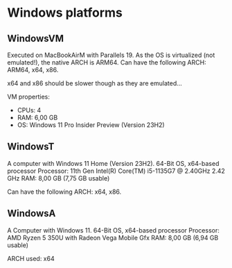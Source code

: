 # Windows platforms

## WindowsVM

Executed on MacBookAirM with Parallels 19.
As the OS is virtualized (not emulated!), the native ARCH is ARM64.
Can have the following ARCH: ARM64, x64, x86.

x64 and x86 should be slower though as they are emulated...

VM properties:

- CPUs: 4
- RAM: 6,00 GB
- OS: Windows 11 Pro Insider Preview (Version 23H2)

## WindowsT

A computer with Windows 11 Home (Version 23H2).
64-Bit OS, x64-based processor
Processor: 11th Gen Intel(R) Core(TM) i5-1135G7 @ 2.40GHz   2.42 GHz
RAM:       8,00 GB (7,75 GB usable)

Can have the following ARCH: x64, x86.

## WindowsA

A Computer with Windows 11.
64-Bit OS, x64-based processor
Processor: AMD Ryzen 5 350U with Radeon Vega Mobile Gfx
RAM:       8,00 GB (6,94 GB usable)

ARCH used: x64
